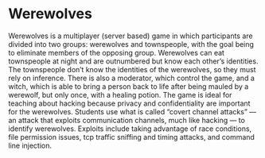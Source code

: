 # Werewolves

Werewolves is a multiplayer (server based) game in which participants are divided into two groups: werewolves and townspeople, with the goal being to eliminate members of the opposing group. Werewolves can eat townspeople at night and are outnumbered but know each other’s identities. The townspeople don’t know the identities of the werewolves, so they must rely on inference. There is also a moderator, which control the game, and a witch, which is able to bring a person back to life after being mauled by a werewolf, but only once, with a healing potion. The game is ideal for teaching about hacking because privacy and confidentiality are important for the werewolves. Students use what is called “covert channel attacks” — an attack that exploits communication channels, much like hacking — to identify werewolves. Exploits include taking advantage of race conditions, file permission issues, tcp traffic sniffing and timing attacks, and command line injection. 
